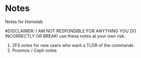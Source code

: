 # Notes
Notes for Homelab

#DISCLAIMER:
I AM NOT RESPONSIBLE FOR ANYTHING YOU DO INCORRECTLY OR BREAK!
use these notes at your own risk.

1. ZFS notes for new users who want a TLDR of the commands
2. Proxmox / Ceph notes
